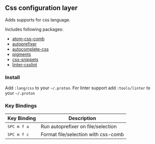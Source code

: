 ## Css configuration layer

Adds supports for css language.

Includes following packages:

- [atom-css-comb](https://atom.io/packages/atom-css-comb)
- [autoprefixer](https://atom.io/packages/autoprefixer)
- [autocomplete-css](https://atom.io/packages/autocomplete-css)
- [pigments](https://atom.io/packages/pigments)
- [css-snippets](https://atom.io/packages/css-snippets)
- [linter-csslint](https://atom.io/packages/linter-csslint)

### Install

Add `:lang/css` to your `~/.proton`.
For linter support add `:tools/linter` to your `~/.proton`


### Key Bindings

Key Binding            | Description
-----------------------|----------------------------------------
<kbd> SPC m f a </kbd> | Run autoprefixer on file/selection
<kbd> SPC m f c </kbd> | Format file/selection with css-comb
